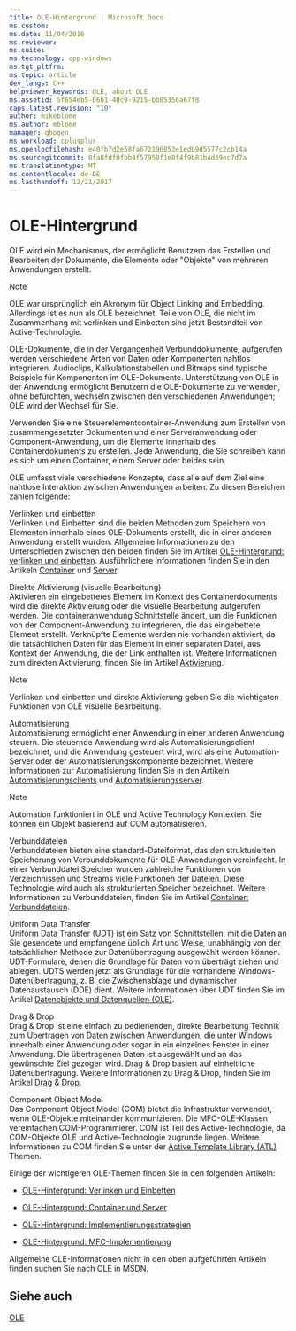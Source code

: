 ```yaml
---
title: OLE-Hintergrund | Microsoft Docs
ms.custom: 
ms.date: 11/04/2016
ms.reviewer: 
ms.suite: 
ms.technology: cpp-windows
ms.tgt_pltfrm: 
ms.topic: article
dev_langs: C++
helpviewer_keywords: OLE, about OLE
ms.assetid: 5f654eb5-66b1-40c9-9215-bb85356a67f8
caps.latest.revision: "10"
author: mikeblome
ms.author: mblome
manager: ghogen
ms.workload: cplusplus
ms.openlocfilehash: e40fb7d2e58fa672196853e1edb9d5577c2cb14a
ms.sourcegitcommit: 8fa8fdf0fbb4f57950f1e8f4f9b81b4d39ec7d7a
ms.translationtype: MT
ms.contentlocale: de-DE
ms.lasthandoff: 12/21/2017
---
```

# <a name="ole-background"></a>OLE-Hintergrund
OLE wird ein Mechanismus, der ermöglicht Benutzern das Erstellen und Bearbeiten der Dokumente, die Elemente oder "Objekte" von mehreren Anwendungen erstellt.  
  
> [!NOTE]
>  OLE war ursprünglich ein Akronym für Object Linking and Embedding. Allerdings ist es nun als OLE bezeichnet. Teile von OLE, die nicht im Zusammenhang mit verlinken und Einbetten sind jetzt Bestandteil von Active-Technologie.  
  
 OLE-Dokumente, die in der Vergangenheit Verbunddokumente, aufgerufen werden verschiedene Arten von Daten oder Komponenten nahtlos integrieren. Audioclips, Kalkulationstabellen und Bitmaps sind typische Beispiele für Komponenten im OLE-Dokumente. Unterstützung von OLE in der Anwendung ermöglicht Benutzern die OLE-Dokumente zu verwenden, ohne befürchten, wechseln zwischen den verschiedenen Anwendungen; OLE wird der Wechsel für Sie.  
  
 Verwenden Sie eine Steuerelementcontainer-Anwendung zum Erstellen von zusammengesetzter Dokumenten und einer Serveranwendung oder Component-Anwendung, um die Elemente innerhalb des Containerdokuments zu erstellen. Jede Anwendung, die Sie schreiben kann es sich um einen Container, einem Server oder beides sein.  
  
 OLE umfasst viele verschiedene Konzepte, dass alle auf dem Ziel eine nahtlose Interaktion zwischen Anwendungen arbeiten. Zu diesen Bereichen zählen folgende:  
  
 Verlinken und einbetten  
 Verlinken und Einbetten sind die beiden Methoden zum Speichern von Elementen innerhalb eines OLE-Dokuments erstellt, die in einer anderen Anwendung erstellt wurden. Allgemeine Informationen zu den Unterschieden zwischen den beiden finden Sie im Artikel [OLE-Hintergrund: verlinken und einbetten](../mfc/ole-background-linking-and-embedding.md). Ausführlichere Informationen finden Sie in den Artikeln [Container](../mfc/containers.md) und [Server](../mfc/servers.md).  
  
 Direkte Aktivierung (visuelle Bearbeitung)  
 Aktivieren ein eingebettetes Element im Kontext des Containerdokuments wird die direkte Aktivierung oder die visuelle Bearbeitung aufgerufen werden. Die containeranwendung Schnittstelle ändert, um die Funktionen von der Component-Anwendung zu integrieren, die das eingebettete Element erstellt. Verknüpfte Elemente werden nie vorhanden aktiviert, da die tatsächlichen Daten für das Element in einer separaten Datei, aus Kontext der Anwendung, die der Link enthalten ist. Weitere Informationen zum direkten Aktivierung, finden Sie im Artikel [Aktivierung](../mfc/activation-cpp.md).  
  
> [!NOTE]
>  Verlinken und einbetten und direkte Aktivierung geben Sie die wichtigsten Funktionen von OLE visuelle Bearbeitung.  
  
 Automatisierung  
 Automatisierung ermöglicht einer Anwendung in einer anderen Anwendung steuern. Die steuernde Anwendung wird als Automatisierungsclient bezeichnet, und die Anwendung gesteuert wird, wird als eine Automation-Server oder der Automatisierungskomponente bezeichnet. Weitere Informationen zur Automatisierung finden Sie in den Artikeln [Automatisierungsclients](../mfc/automation-clients.md) und [Automatisierungsserver](../mfc/automation-servers.md).  
  
> [!NOTE]
>  Automation funktioniert in OLE und Active Technology Kontexten. Sie können ein Objekt basierend auf COM automatisieren.  
  
 Verbunddateien  
 Verbunddateien bieten eine standard-Dateiformat, das den strukturierten Speicherung von Verbunddokumente für OLE-Anwendungen vereinfacht. In einer Verbunddatei Speicher wurden zahlreiche Funktionen von Verzeichnissen und Streams viele Funktionen der Dateien. Diese Technologie wird auch als strukturierten Speicher bezeichnet. Weitere Informationen zu Verbunddateien, finden Sie im Artikel [Container: Verbunddateien](../mfc/containers-compound-files.md).  
  
 Uniform Data Transfer  
 Uniform Data Transfer (UDT) ist ein Satz von Schnittstellen, mit die Daten an Sie gesendete und empfangene üblich Art und Weise, unabhängig von der tatsächlichen Methode zur Datenübertragung ausgewählt werden können. UDT-Formulare, denen die Grundlage für Daten vom überträgt ziehen und ablegen. UDTS werden jetzt als Grundlage für die vorhandene Windows-Datenübertragung, z. B. die Zwischenablage und dynamischer Datenaustausch (DDE) dient. Weitere Informationen über UDT finden Sie im Artikel [Datenobjekte und Datenquellen (OLE)](../mfc/data-objects-and-data-sources-ole.md).  
  
 Drag & Drop  
 Drag & Drop ist eine einfach zu bedienenden, direkte Bearbeitung Technik zum Übertragen von Daten zwischen Anwendungen, die unter Windows innerhalb einer Anwendung oder sogar in ein einzelnes Fenster in einer Anwendung. Die übertragenen Daten ist ausgewählt und an das gewünschte Ziel gezogen wird. Drag & Drop basiert auf einheitliche Datenübertragung. Weitere Informationen zu Drag & Drop, finden Sie im Artikel [Drag & Drop](../mfc/drag-and-drop-ole.md).  
  
 Component Object Model  
 Das Component Object Model (COM) bietet die Infrastruktur verwendet, wenn OLE-Objekte miteinander kommunizieren. Die MFC-OLE-Klassen vereinfachen COM-Programmierer. COM ist Teil des Active-Technologie, da COM-Objekte OLE und Active-Technologie zugrunde liegen. Weitere Informationen zu COM finden Sie unter der [Active Template Library (ATL)](../atl/active-template-library-atl-concepts.md) Themen.  
  
 Einige der wichtigeren OLE-Themen finden Sie in den folgenden Artikeln:  
  
-   [OLE-Hintergrund: Verlinken und Einbetten](../mfc/ole-background-linking-and-embedding.md)  
  
-   [OLE-Hintergrund: Container und Server](../mfc/ole-background-containers-and-servers.md)  
  
-   [OLE-Hintergrund: Implementierungsstrategien](../mfc/ole-background-implementation-strategies.md)  
  
-   [OLE-Hintergrund: MFC-Implementierung](../mfc/ole-background-mfc-implementation.md)  
  
 Allgemeine OLE-Informationen nicht in den oben aufgeführten Artikeln finden suchen Sie nach OLE in MSDN.  
  
## <a name="see-also"></a>Siehe auch  
 [OLE](../mfc/ole-in-mfc.md)

